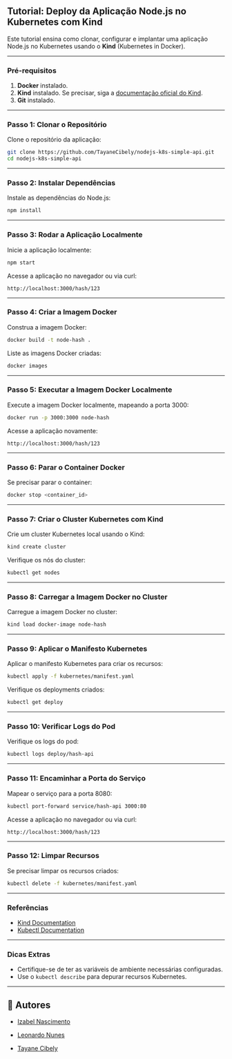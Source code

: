 ## Tutorial: Deploy da Aplicação Node.js no Kubernetes com Kind

Este tutorial ensina como clonar, configurar e implantar uma aplicação Node.js no Kubernetes usando o **Kind** (Kubernetes in Docker).

---

### **Pré-requisitos**
1. **Docker** instalado.
2. **Kind** instalado. Se precisar, siga a [documentação oficial do Kind](https://kind.sigs.k8s.io/docs/user/quick-start/).
3. **Git** instalado.

---

### **Passo 1: Clonar o Repositório**
Clone o repositório da aplicação:
```bash
git clone https://github.com/TayaneCibely/nodejs-k8s-simple-api.git
cd nodejs-k8s-simple-api
```

---

### **Passo 2: Instalar Dependências**
Instale as dependências do Node.js:
```bash
npm install
```

---

### **Passo 3: Rodar a Aplicação Localmente**
Inicie a aplicação localmente:
```bash
npm start
```

Acesse a aplicação no navegador ou via curl:
```
http://localhost:3000/hash/123
```

---

### **Passo 4: Criar a Imagem Docker**
Construa a imagem Docker:
```bash
docker build -t node-hash .
```

Liste as imagens Docker criadas:
```bash
docker images
```

---

### **Passo 5: Executar a Imagem Docker Localmente**
Execute a imagem Docker localmente, mapeando a porta 3000:
```bash
docker run -p 3000:3000 node-hash
```

Acesse a aplicação novamente:
```
http://localhost:3000/hash/123
```

---

### **Passo 6: Parar o Container Docker**
Se precisar parar o container:
```bash
docker stop <container_id>
```

---

### **Passo 7: Criar o Cluster Kubernetes com Kind**
Crie um cluster Kubernetes local usando o Kind:
```bash
kind create cluster
```

Verifique os nós do cluster:
```bash
kubectl get nodes
```

---

### **Passo 8: Carregar a Imagem Docker no Cluster**
Carregue a imagem Docker no cluster:
```bash
kind load docker-image node-hash
```

---

### **Passo 9: Aplicar o Manifesto Kubernetes**
Aplicar o manifesto Kubernetes para criar os recursos:
```bash
kubectl apply -f kubernetes/manifest.yaml
```

Verifique os deployments criados:
```bash
kubectl get deploy
```

---

### **Passo 10: Verificar Logs do Pod**
Verifique os logs do pod:
```bash
kubectl logs deploy/hash-api
```

---

### **Passo 11: Encaminhar a Porta do Serviço**
Mapear o serviço para a porta 8080:
```bash
kubectl port-forward service/hash-api 3000:80
```

Acesse a aplicação no navegador ou via curl:
```
http://localhost:3000/hash/123
```

---

### **Passo 12: Limpar Recursos**
Se precisar limpar os recursos criados:
```bash
kubectl delete -f kubernetes/manifest.yaml
```

---


### **Referências**
- [Kind Documentation](https://kind.sigs.k8s.io/)
- [Kubectl Documentation](https://kubernetes.io/docs/reference/generated/kubectl/kubectl-commands)

---

### **Dicas Extras**
- Certifique-se de ter as variáveis de ambiente necessárias configuradas.
- Use o `kubectl describe` para depurar recursos Kubernetes.

---

##  🔗 Autores

- [Izabel Nascimento](https://github.com/izabelnascimento)

- [Leonardo Nunes](https://github.com/leonardonb)

- [Tayane Cibely](https://github.com/tayanecibely)
